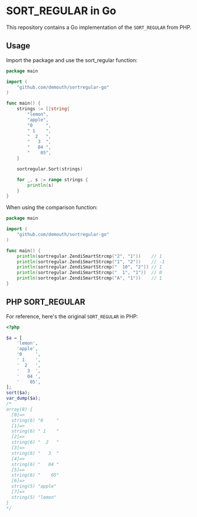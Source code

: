 # SORT_REGULAR in Go

This repository contains a Go implementation of the `SORT_REGULAR` from PHP.

## Usage

Import the package and use the sort_regular function:

```go
package main

import (
	"github.com/demouth/sortregular-go"
)

func main() {
	strings := []string{
		"lemon",
		"apple",
		"0     ",
		" 1    ",
		"  2   ",
		"   3  ",
		"   04 ",
		"    05",
	}

	sortregular.Sort(strings)

	for _, s := range strings {
		println(s)
	}
}
```

When using the comparison function:

```go
package main

import (
	"github.com/demouth/sortregular-go"
)

func main() {
	println(sortregular.ZendiSmartStrcmp("2", "1"))    // 1
	println(sortregular.ZendiSmartStrcmp("1", "2"))    // -1
	println(sortregular.ZendiSmartStrcmp("  10", "2")) // 1
	println(sortregular.ZendiSmartStrcmp("  1", "1"))  // 0
	println(sortregular.ZendiSmartStrcmp("A", "1"))    // 1
}
```

## PHP SORT_REGULAR

For reference, here's the original `SORT_REGULAR` in PHP:

```php
<?php

$a = [
    'lemon',
    'apple',
    '0     ',
    ' 1    ',
    '  2   ',
    '   3  ',
    '   04 ',
    '    05',
];
sort($a);
var_dump($a);
/*
array(8) {
  [0]=>
  string(6) "0     "
  [1]=>
  string(6) " 1    "
  [2]=>
  string(6) "  2   "
  [3]=>
  string(6) "   3  "
  [4]=>
  string(6) "   04 "
  [5]=>
  string(6) "    05"
  [6]=>
  string(5) "apple"
  [7]=>
  string(5) "lemon"
}
*/
```

